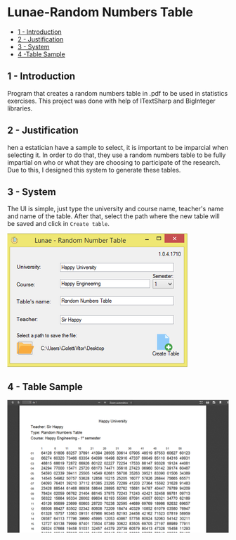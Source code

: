 # Lunae-Random Numbers Table

  * [1 - Introduction](1-introduction)
  * [2 - Justification](2-justification)
  * [3 - System](3-system)
  * [4 -Table Sample](4-table-sample)

## 1 - Introduction

Program that creates a random numbers table in .pdf to be used in statistics exercises. This project was done with help of ITextSharp and BigInteger libraries.

## 2 - Justification

 hen a estatician have a sample to select, it is important to be imparcial when selecting it. In order to do that, they use a random numbers table to be fully impartial on who or what they are choosing to participate of the research. Due to this, I designed this system to generate these tables.

## 3 - System

The UI is simple, just type the university and course name, teacher's name and name of the table. After that, select the path where the new table will be saved and click in `Create table`.

![system image](/images/image-example.PNG)

## 4 - Table Sample


![table image](/images/table-example.PNG)
